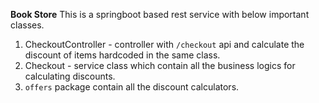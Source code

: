 **Book Store**
This is a springboot based rest service with below important classes.
1. CheckoutController - controller with `/checkout` api and calculate the discount of items hardcoded in the same class.
2. Checkout - service class which contain all the business logics for calculating discounts.
3. `offers` package contain all the discount calculators.

